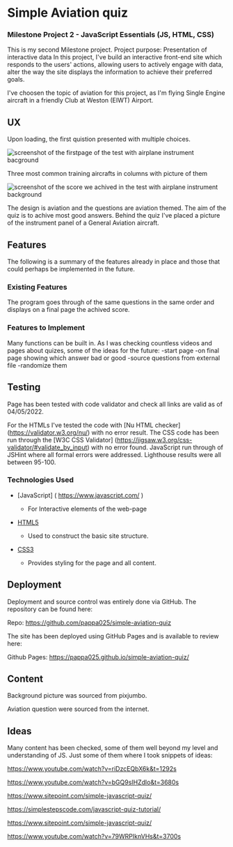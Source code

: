 # Simple Aviation quiz

### Milestone Project 2 - JavaScript Essentials (JS, HTML, CSS)

This is my second Milestone project. 
Project purpose: Presentation of interactive data
In this project, I've build an interactive front-end site which responds to the users' actions, allowing users to actively engage with data, alter the way the site displays the information to achieve their preferred goals.

I've choosen  the topic of aviation for this project, as I'm flying Single Engine aircraft in a friendly Club at Weston (EIWT) Airport.

## UX

Upon loading, the first quistion presented with multiple choices. 

<img src="https://github.com/pappa025/simple-aviation-quiz/raw/main/assets/images/start_page.png" alt="screenshot of the firstpage of the test with airplane instrument bacground" style="max-width: 100%;">

Three most common training aircrafts in columns with picture of them

<img src="https://github.com/pappa025/simple-aviation-quiz/raw/main/assets/images/final_page.png" alt="screenshot of the score we achived in the test with airplane instrument background" style="max-width: 100%;">

The design is aviation and the questions are aviation themed. The aim of the quiz is to achive most good answers. Behind the quiz I've placed a picture of the instrument panel of a General Aviation aircraft.

## Features

The following is a summary of the features already in place and those that could perhaps be implemented in the future.

### Existing Features

The program goes through of the same questions in the same order and displays on a final page the achived score.

### Features to Implement

Many functions can be built in. As I was checking countless videos and pages about quizes, some of the ideas for the future:
-start page
-on final page showing which answer bad or good
-source questions from external file
-randomize them

## Testing

Page has been tested with code validator and check all links are valid as of 04/05/2022.

For the HTMLs I've tested the code with [Nu HTML checker] (https://validator.w3.org/nu/) with no error result.
The CSS code has been run through the [W3C CSS Validator] (https://jigsaw.w3.org/css-validator/#validate_by_input) with no error found.
JavaScript run through of JSHint where all formal errors were addressed.
Lighthouse results were all between 95-100.

### Technologies Used

- [JavaScript] ( https://www.javascript.com/ )
	- For Interactive elements of the web-page

- [HTML5]( https://html.spec.whatwg.org/multipage/)
	- Used to construct the basic site structure.

- [CSS3]( https://www.w3.org/standards/techs/css#w3c_all)
	- Provides styling for the page and all content.

## Deployment

Deployment and source control was entirely done via GitHub. The repository can be found here:

Repo: https://github.com/pappa025/simple-aviation-quiz

The site has been deployed using GitHub Pages and is available to review here: 

Github Pages: https://pappa025.github.io/simple-aviation-quiz/

## Content

Background picture was sourced from pixjumbo.

Aviation question were sourced from the internet.

## Ideas

Many content has been checked, some of them well beyond my level and understanding of JS. Just some of them where I took snippets of ideas:

https://www.youtube.com/watch?v=riDzcEQbX6k&t=1292s

https://www.youtube.com/watch?v=bGQ9sIHZdlo&t=3680s

https://www.sitepoint.com/simple-javascript-quiz/

https://simplestepscode.com/javascript-quiz-tutorial/

https://www.sitepoint.com/simple-javascript-quiz/

https://www.youtube.com/watch?v=79WRPIknVHs&t=3700s